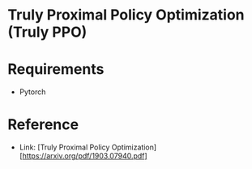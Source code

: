 # Truly Proximal Policy Optimization (Truly PPO)

# Requirements
- Pytorch

# Reference
- Link: [Truly Proximal Policy Optimization][https://arxiv.org/pdf/1903.07940.pdf] 
